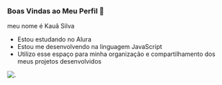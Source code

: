 ### Boas Vindas ao Meu Perfil 🌹
meu nome é Kauã Silva
 - Estou estudando no Alura
 - Estou me desenvolvendo na linguagem JavaScript
 - Utilizo esse espaço para minha organização e compartilhamento dos meus projetos desenvolvidos

![.](https://media1.tenor.com/m/AapKRNOpG6cAAAAC/ohno-meme-monkey-ohno.gif)

